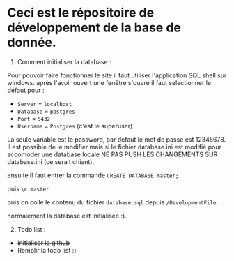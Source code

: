 # Ceci est le répositoire de développement de la base de donnée. 

1. Comment initialiser la database : 

Pour pouvoir faire fonctionner le site il faut utiliser l'application SQL shell sur windows. après l'avoir ouvert une fenêtre s'ouvre il faut selectionner le défaut pour : 
- `Server` = `localhost`
- `Database` = `postgres` 
- `Port` = `5432`
- `Username` = `Postgres` (c'est le superuser)

La seule variable est le password, par defaut le mot de passe est 12345678.
Il est possible de le modifier mais si le fichier database.ini est modifié pour accomoder une database locale NE PAS PUSH LES CHANGEMENTS SUR database.ini (ce serait chiant).

ensuite il faut entrer la commande `CREATE DATABASE master;`

puis `\c master`

puis on colle le contenu du fichier `database.sql` depuis `/DevelopmentFile`

normalement la database est initialisée :). 



2. Todo list : 

* ~~initialiser le github~~
* Remplir la todo list :)